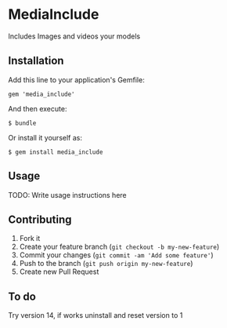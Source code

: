 # MediaInclude

Includes Images and videos your models

## Installation

Add this line to your application's Gemfile:

    gem 'media_include'

And then execute:

    $ bundle

Or install it yourself as:

    $ gem install media_include

## Usage

TODO: Write usage instructions here

## Contributing

1. Fork it
2. Create your feature branch (`git checkout -b my-new-feature`)
3. Commit your changes (`git commit -am 'Add some feature'`)
4. Push to the branch (`git push origin my-new-feature`)
5. Create new Pull Request



## To do 

 Try version 14, if works uninstall and reset version to 1




